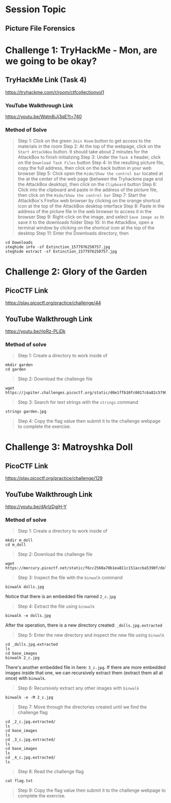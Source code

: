 # Session Topic
## Picture File Forensics
# Challenge 1: TryHackMe - Mon, are we going to be okay?
## TryHackMe Link (Task 4)
https://tryhackme.com/r/room/ctfcollectionvol1
### YouTube Walkthrough Link
https://youtu.be/Wqtn8iJj3qE?t=740
### Method of Solve
> Step 1: Click on the green `Join Room` button to get access to the materials in the room
> Step 2: At the top of the webpage, click on the `Start AttackBox` button. It should take about 2 minutes for the AttackBox to finish initializing
> Step 3: Under the `Task 4` header, click on the `Download Task Files` button
> Step 4: In the resulting picture file, copy the full address, then click on the back button in your web browser
> Step 5: Click open the `Hide/Show the control bar` located at the at the center of the web page (between the Tryhackme page and the AttackBox desktop), then click on the `Clipboard` button
> Step 6: Click into the clipboard and paste in the address of the picture file, then click on the `Hide/Show the control bar`
> Step 7: Start the AttackBox's Firefox web browser by clicking on the orange shortcut icon at the top of the AttackBox desktop interface
> Step 8: Paste in the address of the picture file in the web browser to access it in the browser
> Step 9: Right-click on the image, and select `Save image as` to save it to the downloads folder
> Step 10: In the AttackBox, open a terminal window by clicking on the shortcut icon at the top of the desktop
> Step 11: Enter the Downloads directory, then
```
cd Downloads
steghide info -sf Extinction_1577976250757.jpg
steghide extract -sf Extinction_1577976250757.jpg
```
# Challenge 2: Glory of the Garden
## PicoCTF Link
https://play.picoctf.org/practice/challenge/44
## YouTube Walkthrough Link
https://youtu.be/rloRz-PLiDk
### Method of solve
> Step 1: Create a directory to work inside of
```
mkdir garden
cd garden
```
> Step 2: Download the challenge file
```
wget https://jupiter.challenges.picoctf.org/static/d0e1ffb10fc0017c6a82c57900f3ffe3/garden.jpg
```
> Step 3: Search for text strings with the `strings` command
```
strings garden.jpg
```
> Step 4: Copy the flag value then submit it to the challenge webpage to complete the exercise.
# Challenge 3: Matroyshka Doll
## PicoCTF Link
https://play.picoctf.org/practice/challenge/129
## YouTube Walkthrough Link
https://youtu.be/dArlzDgjH-Y
### Method of solve
> Step 1: Create a directory to work inside of
```
mkdir m_doll
cd m_doll
```
> Step 2: Download the challenge file
```
wget https://mercury.picoctf.net/static/f6cc2560a70b1ea811c151accba5390f/dolls.jpg
```
> Step 3: Inspect the file with the `binwalk` command
```
binwalk dolls.jpg
```
Notice that there is an embedded file named `2_c.jpg`
> Step 4: Extract the file using `binwalk`
```
binwalk -e dolls.jpg
```
After the operation, there is a new directory created: `_dolls.jpg.extracted`
> Step 5: Enter the new directory and inspect the new file using `binwalk`
```
cd _dolls.jpg.extracted
ls
cd base_images
binwalk 2_c.jpg
```
There's another embedded file in here: `3_c.jpg`. If there are more embedded images inside that one, we can recursively extract them (extract them all at once) with `binwalk`.
> Step 6: Recursively extract any other images with `binwalk`
```
binwalk -e -M 2_c.jpg
```
> Step 7: Move through the directories created until we find the challenge flag
```
cd _2_c.jpg.extracted/
ls
cd base_images
ls
cd _3_c.jpg.extracted/
ls
cd base_images
ls
cd _4_c.jpg.extracted/
ls
```
> Step 8: Read the challenge flag
```
cat flag.txt
```
> Step 9: Copy the flag value then submit it to the challenge webpage to complete the exercise.
